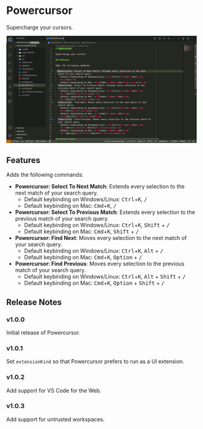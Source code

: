 # Powercursor

Supercharge your cursors.

![Demo animation](images/demo.gif)

## Features

Adds the following commands:

- **Powercursor: Select To Next Match**: Extends every selection to the next
  match of your search query.
  - Default keybinding on Windows/Linux: <kbd>Ctrl</kbd>+<kbd>K</kbd>,
    <kbd>/</kbd>
  - Default keybinding on Mac: <kbd>Cmd</kbd>+<kbd>K</kbd>, <kbd>/</kbd>
- **Powercursor: Select To Previous Match**: Extends every selection to the
  previous match of your search query.
  - Default keybinding on Windows/Linux: <kbd>Ctrl</kbd>+<kbd>K</kbd>,
    <kbd>Shift</kbd> + <kbd>/</kbd>
  - Default keybinding on Mac: <kbd>Cmd</kbd>+<kbd>K</kbd>,
    <kbd>Shift</kbd> + <kbd>/</kbd>
- **Powercursor: Find Next**: Moves every selection to the next match of your
  search query.
  - Default keybinding on Windows/Linux: <kbd>Ctrl</kbd>+<kbd>K</kbd>,
    <kbd>Alt</kbd> + <kbd>/</kbd>
  - Default keybinding on Mac: <kbd>Cmd</kbd>+<kbd>K</kbd>,
    <kbd>Option</kbd> + <kbd>/</kbd>
- **Powercursor: Find Previous**: Moves every selection to the previous match of
  your search query.
  - Default keybinding on Windows/Linux: <kbd>Ctrl</kbd>+<kbd>K</kbd>,
    <kbd>Alt</kbd> + <kbd>Shift</kbd> + <kbd>/</kbd>
  - Default keybinding on Mac: <kbd>Cmd</kbd>+<kbd>K</kbd>,
    <kbd>Option</kbd> + <kbd>Shift</kbd> + <kbd>/</kbd>

## Release Notes

### v1.0.0

Initial release of Powercursor.

### v1.0.1

Set `extensionKind` so that Powercursor prefers to run as a UI extension.

### v1.0.2

Add support for VS Code for the Web.

### v1.0.3

Add support for untrusted workspaces.
